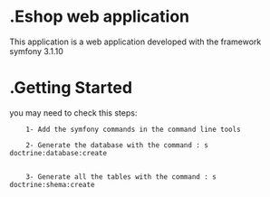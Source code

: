 .Eshop web application
=======

This application is a web application developed with the framework symfony 3.1.10

.Getting Started
=========
you may need to check this steps:


		1- Add the symfony commands in the command line tools
		
		2- Generate the database with the command : s doctrine:database:create
		
		
		3- Generate all the tables with the command : s doctrine:shema:create
